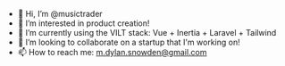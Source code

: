 - 👋 Hi, I’m @musictrader
- 👀 I’m interested in product creation!
- 🌱 I’m currently using the VILT stack: Vue + Inertia + Laravel + Tailwind
- 💞️ I’m looking to collaborate on a startup that I'm working on!
- 📫 How to reach me: m.dylan.snowden@gmail.com

<!---
MusicTrader/MusicTrader is a ✨ special ✨ repository because its `README.md` (this file) appears on your GitHub profile.
You can click the Preview link to take a look at your changes.
--->
